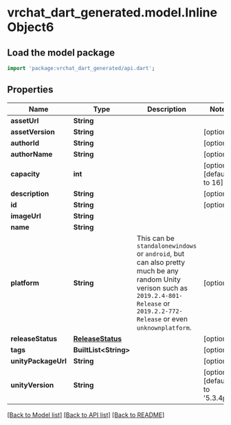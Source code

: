 # vrchat_dart_generated.model.InlineObject6

## Load the model package
```dart
import 'package:vrchat_dart_generated/api.dart';
```

## Properties
Name | Type | Description | Notes
------------ | ------------- | ------------- | -------------
**assetUrl** | **String** |  | 
**assetVersion** | **String** |  | [optional] 
**authorId** | **String** |  | [optional] 
**authorName** | **String** |  | [optional] 
**capacity** | **int** |  | [optional] [default to 16]
**description** | **String** |  | [optional] 
**id** | **String** |  | [optional] 
**imageUrl** | **String** |  | 
**name** | **String** |  | 
**platform** | **String** | This can be `standalonewindows` or `android`, but can also pretty much be any random Unity verison such as `2019.2.4-801-Release` or `2019.2.2-772-Release` or even `unknownplatform`. | [optional] 
**releaseStatus** | [**ReleaseStatus**](ReleaseStatus.md) |  | [optional] 
**tags** | **BuiltList&lt;String&gt;** |  | [optional] 
**unityPackageUrl** | **String** |  | [optional] 
**unityVersion** | **String** |  | [optional] [default to '5.3.4p1']

[[Back to Model list]](../README.md#documentation-for-models) [[Back to API list]](../README.md#documentation-for-api-endpoints) [[Back to README]](../README.md)


